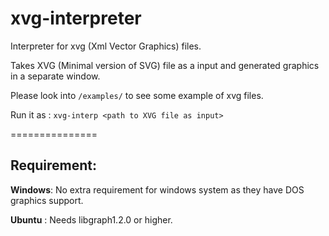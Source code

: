 xvg-interpreter
===============

Interpreter for xvg (Xml Vector Graphics) files.

Takes XVG (Minimal version of SVG) file as a input and generated graphics in a separate window.

Please look into `/examples/` to see some example of xvg files.

Run it as : ```xvg-interp <path to XVG file as input>```


===============
<h2>Requirement:</h2>

<b>Windows</b>:
  No extra requirement for windows system as they have DOS graphics support.
  
<b>Ubuntu</b> :
  Needs libgraph1.2.0 or higher.
